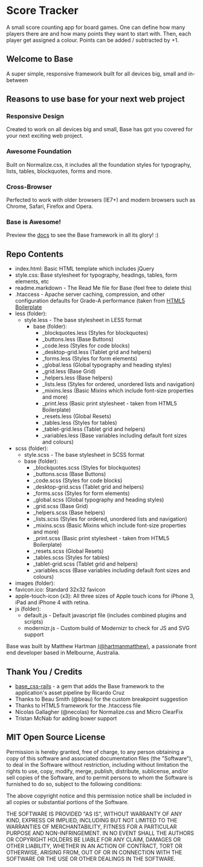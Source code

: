 # Score Tracker
A small score counting app for board games. One can define how many players there are and how many points they want to start with. Then, each player get assigned a colour. Points can be added / subtracted by +1.

## Welcome to Base
A super simple, responsive framework built for all devices big, small and in-between

## Reasons to use base for your next web project
### Responsive Design
Created to work on all devices big and small, Base has got you covered for your next exciting web project.

### Awesome Foundation
Built on Normalize.css, it includes all the foundation styles for typography, lists, tables, blockquotes, forms and more.

### Cross-Browser
Perfected to work with older browsers (IE7+) and modern browsers such as Chrome, Safari, Firefox and Opera.

### Base is Awesome!
Preview the [docs](http://matthewhartman.github.io/base/docs/) to see the Base framework in all its glory! :)

## Repo Contents
- index.html: Basic HTML template which includes jQuery
- style.css: Base stylesheet for typography, headings, tables, form elements, etc
- readme.markdown - The Read Me file for Base (feel free to delete this)
- .htaccess - Apache server caching, compression, and other configuration defaults for Grade-A performance (taken from [HTML5 Boilerplate](https://github.com/h5bp/html5-boilerplate)
- less (folder):
  - style.less - The base stylesheet in LESS format
    - base (folder):
      - _blockquotes.less (Styles for blockquotes)
      - _buttons.less (Base Buttons)
      - _code.less (Styles for code blocks)
      - _desktop-grid.less (Tablet grid and helpers)
      - _forms.less (Styles for form elements)
      - _global.less (Global typography and heading styles)
      - _grid.less (Base Grid)
      - _helpers.less (Base helpers)
      - _lists.less (Styles for ordered, unordered lists and navigation)
      - _mixins.less (Basic Mixins which include font-size properties and more)
      - _print.less (Basic print stylesheet - taken from HTML5 Boilerplate)
      - _resets.less (Global Resets)
      - _tables.less (Styles for tables)
      - _tablet-grid.less (Tablet grid and helpers)
      - _variables.less (Base variables including default font sizes and colours)
- scss (folder):
  - style.scss - The base stylesheet in SCSS format
  - base (folder):
    - _blockquotes.scss (Styles for blockquotes)
    - _buttons.scss (Base Buttons)
    - _code.scss (Styles for code blocks)
    - _desktop-grid.scss (Tablet grid and helpers)
    - _forms.scss (Styles for form elements)
    - _global.scss (Global typography and heading styles)
    - _grid.scss (Base Grid)
    - _helpers.scss (Base helpers)
    - _lists.scss (Styles for ordered, unordered lists and navigation)
    - _mixins.scss (Basic Mixins which include font-size properties and more)
    - _print.scss (Basic print stylesheet - taken from HTML5 Boilerplate)
    - _resets.scss (Global Resets)
    - _tables.scss (Styles for tables)
    - _tablet-grid.scss (Tablet grid and helpers)
    - _variables.scss (Base variables including default font sizes and colours)
- images (folder):
 - favicon.ico: Standard 32x32 favicon
 - apple-touch-icon (x3): All three sizes of Apple touch icons for iPhone 3, iPad and iPhone 4 with retina.
- js (folder):
  - default.js - Default javascript file (includes combined plugins and scripts)
  - modernizr.js - Custom build of Modernizr to check for JS and SVG support

Base was built by Matthew Hartman [(@hartmanmatthew)](http://twitter.com/hartmanmatthew), a passionate front end developer based in Melbourne, Australia.

## Thank You / Credits
- [base_css-rails](https://github.com/rkrdo/base_css-rails) - a gem that adds the Base framework to the application's asset pipeline by Ricardo Cruz
- Thanks to Beau Smith (@beau) for the custom breakpoint suggestion
- Thanks to HTML5 framework for the .htaccess file
- Nicolas Gallagher (@necolas) for Normalize.css and Micro ClearFix
- Tristan McNab for adding bower support

## MIT Open Source License
Permission is hereby granted, free of charge, to any person obtaining a copy of this software and associated documentation files (the "Software"), to deal in the Software without restriction, including without limitation the rights to use, copy, modify, merge, publish, distribute, sublicense, and/or sell copies of the Software, and to permit persons to whom the Software is furnished to do so, subject to the following conditions:

The above copyright notice and this permission notice shall be included in all copies or substantial portions of the Software.

THE SOFTWARE IS PROVIDED "AS IS", WITHOUT WARRANTY OF ANY KIND, EXPRESS OR IMPLIED, INCLUDING BUT NOT LIMITED TO THE WARRANTIES OF MERCHANTABILITY, FITNESS FOR A PARTICULAR PURPOSE AND NON-INFRINGEMENT. IN NO EVENT SHALL THE AUTHORS OR COPYRIGHT HOLDERS BE LIABLE FOR ANY CLAIM, DAMAGES OR OTHER LIABILITY, WHETHER IN AN ACTION OF CONTRACT, TORT OR OTHERWISE, ARISING FROM, OUT OF OR IN CONNECTION WITH THE SOFTWARE OR THE USE OR OTHER DEALINGS IN THE SOFTWARE.
